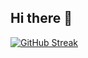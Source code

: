 ## Hi there 👋

[![GitHub Streak](https://streak-stats.demolab.com?user=kahyee0423)](https://git.io/streak-stats)
